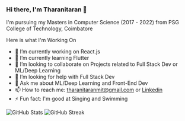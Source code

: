### Hi there, I'm Tharanitaran 👋
I'm pursuing my Masters in Computer Science (2017 - 2022) from PSG College of Technology, Coimbatore

Here is what I'm Working On

- 🔭 I’m currently working on React.js
- 🌱 I’m currently learning Flutter
- 👯 I’m looking to collaborate on Projects related to Full Stack Dev or ML/Deep Learning
- 🤔 I’m looking for help with Full Stack Dev
- 💬 Ask me about ML/Deep Learning and Front-End Dev
- 📫 How to reach me: tharanitaranmit@gmail.com or [Linkedin](https://www.linkedin.com/in/tharanitaran-nm-45289a142/)
- ⚡ Fun fact: I'm good at Singing and Swimming

![GitHub Stats](https://github-readme-stats.vercel.app/api?username=tharanitaran&&show_icons=true&title_color=ffff&icon_color=2B73FF&text_color=02faab&bg_color=000000&include_all_commits=true&count_private=true)
![GitHub Streak](https://github-readme-streak-stats.herokuapp.com?user=tharanitaran&theme=highcontrast&border=FFFFFF&ring=2B73FF&fire=DD1313&currStreakNum=02FAAB&currStreakLabel=02FAAB)

